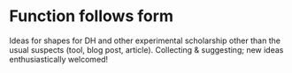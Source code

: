 # Function follows form
Ideas for shapes for DH and other experimental scholarship other than the usual suspects (tool, blog post, article). Collecting & suggesting; new ideas enthusiastically welcomed!
